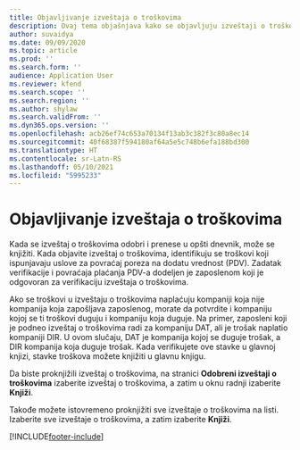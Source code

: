 ```yaml
---
title: Objavljivanje izveštaja o troškovima
description: Ovaj tema objašnjava kako se objavljuju izveštaji o troškovima.
author: suvaidya
ms.date: 09/09/2020
ms.topic: article
ms.prod: ''
ms.search.form: ''
audience: Application User
ms.reviewer: kfend
ms.search.scope: ''
ms.search.region: ''
ms.author: shylaw
ms.search.validFrom: ''
ms.dyn365.ops.version: ''
ms.openlocfilehash: acb26ef74c653a70134f13ab3c382f3c80a8ec14
ms.sourcegitcommit: 40f68387f594180af64a5e5c748b6efa188bd300
ms.translationtype: HT
ms.contentlocale: sr-Latn-RS
ms.lasthandoff: 05/10/2021
ms.locfileid: "5995233"
---
```

# <a name="post-expense-reports"></a>Objavljivanje izveštaja o troškovima

Kada se izveštaj o troškovima odobri i prenese u opšti dnevnik, može se knjižiti. Kada objavite izveštaj o troškovima, identifikuju se troškovi koji ispunjavaju uslove za povraćaj poreza na dodatu vrednost (PDV). Zadatak verifikacije i povraćaja plaćanja PDV-a dodeljen je zaposlenom koji je odgovoran za verifikaciju izveštaja o troškovima.

Ako se troškovi u izveštaju o troškovima naplaćuju kompaniji koja nije kompanija koja zapošljava zaposlenog, morate da potvrdite i kompaniju kojoj se ti troškovi duguju i kompaniju koja duguje. Na primer, zaposleni koji je podneo izveštaj o troškovima radi za kompaniju DAT, ali je trošak naplatio kompaniji DIR. U ovom slučaju, DAT je kompanija kojoj se duguje trošak, a DIR kompanija koja duguje trošak. Kada verifikujete ove stavke u glavnoj knjizi, stavke troškova možete knjižiti u glavnu knjigu.

Da biste proknjižili izveštaj o troškovima, na stranici **Odobreni izveštaji o troškovima** izaberite izveštaj o troškovima, a zatim u oknu radnji izaberite **Knjiži**.

Takođe možete istovremeno proknjižiti sve izveštaje o troškovima na listi. Izaberite sve izveštaje o troškovima, a zatim izaberite **Knjiži**.


[!INCLUDE[footer-include](../includes/footer-banner.md)]